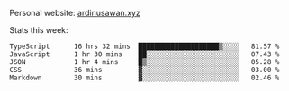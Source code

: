 Personal website: [ardinusawan.xyz](https://ardinusawan.xyz)

Stats this week:
<!--START_SECTION:waka-->

```text
TypeScript      16 hrs 32 mins  ████████████████████▒░░░░   81.57 %
JavaScript      1 hr 30 mins    ██░░░░░░░░░░░░░░░░░░░░░░░   07.43 %
JSON            1 hr 4 mins     █▒░░░░░░░░░░░░░░░░░░░░░░░   05.28 %
CSS             36 mins         ▓░░░░░░░░░░░░░░░░░░░░░░░░   03.00 %
Markdown        30 mins         ▓░░░░░░░░░░░░░░░░░░░░░░░░   02.46 %
```

<!--END_SECTION:waka-->

